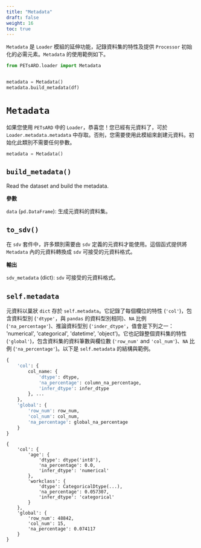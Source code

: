 ```yaml
---
title: "Metadata"
draft: false
weight: 16
toc: true
---
```


`Metadata` 是 `Loader` 模組的延伸功能，記錄資料集的特性及提供 `Processor` 初始化的必需元素。`Metadata` 的使用範例如下。

```Python
from PETsARD.loader import Metadata


metadata = Metadata()
metadata.build_metadata(df)
```

# `Metadata`

如果您使用 `PETsARD` 中的 `Loader`，恭喜您！您已經有元資料了，可於 `Loader.metadata.metadata` 中存取。否則，您需要使用此模組來創建元資料。初始化此類別不需要任何參數。

```Python
metadata = Metadata()
```

## `build_metadata()`

Read the dataset and build the metadata.

**參數**

`data` (`pd.DataFrame`): 生成元資料的資料集。

## `to_sdv()`

在 `sdv` 套件中，許多類別需要由 `sdv` 定義的元資料才能使用。這個函式提供將 `Metadata` 內的元資料轉換成 `sdv` 可接受的元資料格式。

**輸出**

`sdv_metadata` (dict): `sdv` 可接受的元資料格式。

## `self.metadata`

元資料以巢狀 `dict` 存於 `self.metadata`。它記錄了每個欄位的特性 (`'col'`)，包含資料型別 (`'dtype'`，與 `pandas` 的資料型別相同)、`NA` 比例 (`'na_percentage'`)、推論資料型別 (`'inder_dtype'`，值會是下列之一： 'numerical', 'categorical', 'datetime', 'object')。它也記錄整個資料集的特性 (`'global'`)，包含資料集的資料筆數與欄位數 (`'row_num'` and `'col_num'`)、`NA` 比例 (`'na_percentage'`)。以下是 `self.metadata` 的結構與範例。

```Python
{
    'col': {
        col_name: {
            'dtype': dtype,
            'na_percentage': column_na_percentage,
            'infer_dtype': infer_dtype
        }, ...
    },
    'global': {
        'row_num': row_num,
        'col_num': col_num,
        'na_percentage': global_na_percentage
    }
}
```

```plain_text
{
    'col': {
        'age': {
            'dtype': dtype('int8'),
            'na_percentage': 0.0,
            'infer_dtype': 'numerical'
        },
        'workclass': {
            'dtype': CategoricalDtype(...),
            'na_percentage': 0.057307,
            'infer_dtype': 'categorical'
        }
    },
    'global': {
        'row_num': 48842,
        'col_num': 15,
        'na_percentage': 0.074117
    }
}
```

